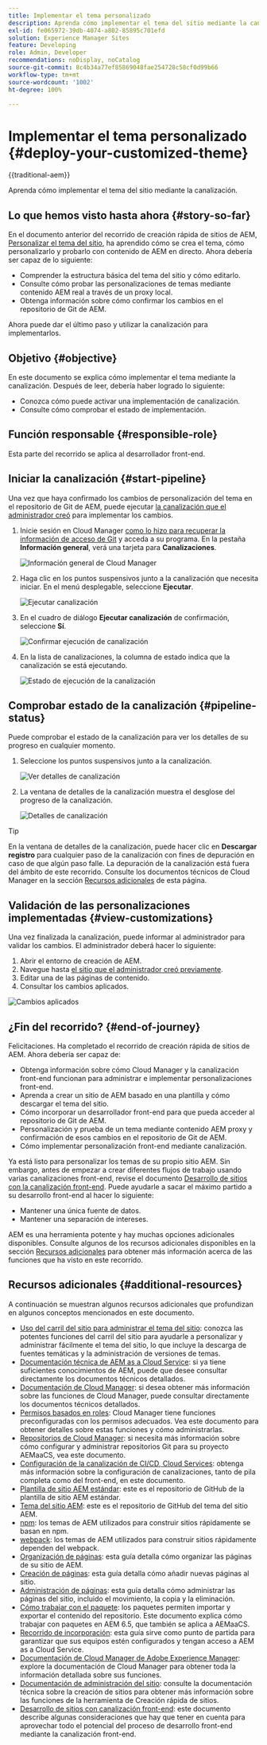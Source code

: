 ```yaml
---
title: Implementar el tema personalizado
description: Aprenda cómo implementar el tema del sitio mediante la canalización.
exl-id: fe065972-39db-4074-a802-85895c701efd
solution: Experience Manager Sites
feature: Developing
role: Admin, Developer
recommendations: noDisplay, noCatalog
source-git-commit: 8c4b34a77ef85869048fae254728c58cf0d99b66
workflow-type: tm+mt
source-wordcount: '1002'
ht-degree: 100%

---
```



# Implementar el tema personalizado {#deploy-your-customized-theme}

{{traditional-aem}}

Aprenda cómo implementar el tema del sitio mediante la canalización.

## Lo que hemos visto hasta ahora {#story-so-far}

En el documento anterior del recorrido de creación rápida de sitios de AEM, [Personalizar el tema del sitio](customize-theme.md), ha aprendido cómo se crea el tema, cómo personalizarlo y probarlo con contenido de AEM en directo. Ahora debería ser capaz de lo siguiente:

* Comprender la estructura básica del tema del sitio y cómo editarlo.
* Consulte cómo probar las personalizaciones de temas mediante contenido AEM real a través de un proxy local.
* Obtenga información sobre cómo confirmar los cambios en el repositorio de Git de AEM.

Ahora puede dar el último paso y utilizar la canalización para implementarlos.

## Objetivo {#objective}

En este documento se explica cómo implementar el tema mediante la canalización. Después de leer, debería haber logrado lo siguiente:

* Conozca cómo puede activar una implementación de canalización.
* Consulte cómo comprobar el estado de implementación.

## Función responsable {#responsible-role}

Esta parte del recorrido se aplica al desarrollador front-end.

## Iniciar la canalización {#start-pipeline}

Una vez que haya confirmado los cambios de personalización del tema en el repositorio de Git de AEM, puede ejecutar [la canalización que el administrador creó](pipeline-setup.md) para implementar los cambios.

1. Inicie sesión en Cloud Manager [como lo hizo para recuperar la información de acceso de Git](retrieve-access.md) y acceda a su programa. En la pestaña **Información general**, verá una tarjeta para **Canalizaciones**.

   ![Información general de Cloud Manager](assets/cloud-manager-overview.png)

1. Haga clic en los puntos suspensivos junto a la canalización que necesita iniciar. En el menú desplegable, seleccione **Ejecutar**.

   ![Ejecutar canalización](assets/run-pipeline.png)

1. En el cuadro de diálogo **Ejecutar canalización** de confirmación, seleccione **Sí**.

   ![Confirmar ejecución de canalización](assets/pipeline-confirm.png)

1. En la lista de canalizaciones, la columna de estado indica que la canalización se está ejecutando.

   ![Estado de ejecución de la canalización](assets/pipeline-running.png)

## Comprobar estado de la canalización {#pipeline-status}

Puede comprobar el estado de la canalización para ver los detalles de su progreso en cualquier momento.

1. Seleccione los puntos suspensivos junto a la canalización.

   ![Ver detalles de canalización](assets/view-pipeline-details.png)

1. La ventana de detalles de la canalización muestra el desglose del progreso de la canalización.

   ![Detalles de canalización](assets/pipeline-details.png)

>[!TIP]
>
>En la ventana de detalles de la canalización, puede hacer clic en **Descargar registro** para cualquier paso de la canalización con fines de depuración en caso de que algún paso falle. La depuración de la canalización está fuera del ámbito de este recorrido. Consulte los documentos técnicos de Cloud Manager en la sección [Recursos adicionales](#additional-resources) de esta página.

## Validación de las personalizaciones implementadas {#view-customizations}

Una vez finalizada la canalización, puede informar al administrador para validar los cambios. El administrador deberá hacer lo siguiente:

1. Abrir el entorno de creación de AEM.
1. Navegue hasta [el sitio que el administrador creó previamente](create-site.md).
1. Editar una de las páginas de contenido.
1. Consultar los cambios aplicados.

![Cambios aplicados](assets/changes-applied.png)

## ¿Fin del recorrido? {#end-of-journey}

Felicitaciones. Ha completado el recorrido de creación rápida de sitios de AEM. Ahora debería ser capaz de:

* Obtenga información sobre cómo Cloud Manager y la canalización front-end funcionan para administrar e implementar personalizaciones front-end.
* Aprenda a crear un sitio de AEM basado en una plantilla y cómo descargar el tema del sitio.
* Cómo incorporar un desarrollador front-end para que pueda acceder al repositorio de Git de AEM.
* Personalización y prueba de un tema mediante contenido AEM proxy y confirmación de esos cambios en el repositorio de Git de AEM.
* Cómo implementar personalización front-end mediante canalización.

Ya está listo para personalizar los temas de su propio sitio AEM. Sin embargo, antes de empezar a crear diferentes flujos de trabajo usando varias canalizaciones front-end, revise el documento [Desarrollo de sitios con la canalización front-end](/help/implementing/developing/introduction/developing-with-front-end-pipelines.md). Puede ayudarle a sacar el máximo partido a su desarrollo front-end al hacer lo siguiente:

* Mantener una única fuente de datos.
* Mantener una separación de intereses.

AEM es una herramienta potente y hay muchas opciones adicionales disponibles. Consulte algunos de los recursos adicionales disponibles en la sección [Recursos adicionales](#additional-resources) para obtener más información acerca de las funciones que ha visto en este recorrido.

## Recursos adicionales {#additional-resources}

A continuación se muestran algunos recursos adicionales que profundizan en algunos conceptos mencionados en este documento.

* [Uso del carril del sitio para administrar el tema del sitio](/help/sites-cloud/administering/site-creation/site-rail.md): conozca las potentes funciones del carril del sitio para ayudarle a personalizar y administrar fácilmente el tema del sitio, lo que incluye la descarga de fuentes temáticas y la administración de versiones de temas.
* [Documentación técnica de AEM as a Cloud Service](https://experienceleague.adobe.com/docs/experience-manager-cloud-service.html?lang=es): si ya tiene suficientes conocimientos de AEM, puede que desee consultar directamente los documentos técnicos detallados.
* [Documentación de Cloud Manager](https://experienceleague.adobe.com/docs/experience-manager-cloud-service/onboarding/onboarding-concepts/cloud-manager-introduction.html?lang=es): si desea obtener más información sobre las funciones de Cloud Manager, puede consultar directamente los documentos técnicos detallados.
* [Permisos basados en roles](https://experienceleague.adobe.com/docs/experience-manager-cloud-manager/using/requirements/role-based-permissions.html?lang=es): Cloud Manager tiene funciones preconfiguradas con los permisos adecuados. Vea este documento para obtener detalles sobre estas funciones y cómo administrarlas.
* [Repositorios de Cloud Manager](/help/implementing/cloud-manager/managing-code/managing-repositories.md): si necesita más información sobre cómo configurar y administrar repositorios Git para su proyecto AEMaaCS, vea este documento.
* [Configuración de la canalización de CI/CD, Cloud Services](/help/implementing/cloud-manager/configuring-pipelines/introduction-ci-cd-pipelines.md): obtenga más información sobre la configuración de canalizaciones, tanto de pila completa como del front-end, en este documento.
* [Plantilla de sitio AEM estándar](https://github.com/adobe/aem-site-template-standard): este es el repositorio de GitHub de la plantilla de sitio AEM estándar.
* [Tema del sitio AEM](https://github.com/adobe/aem-site-template-standard-theme-e2e): este es el repositorio de GitHub del tema del sitio AEM.
* [npm](https://www.npmjs.com): los temas de AEM utilizados para construir sitios rápidamente se basan en npm.
* [webpack](https://webpack.js.org): los temas de AEM utilizados para construir sitios rápidamente dependen del webpack.
* [Organización de páginas](/help/sites-cloud/authoring/sites-console/organizing-pages.md): esta guía detalla cómo organizar las páginas de su sitio de AEM.
* [Creación de páginas](/help/sites-cloud/authoring/sites-console/creating-pages.md): esta guía detalla cómo añadir nuevas páginas al sitio.
* [Administración de páginas](/help/sites-cloud/authoring/sites-console/managing-pages.md): esta guía detalla cómo administrar las páginas del sitio, incluido el movimiento, la copia y la eliminación.
* [Cómo trabajar con el paquete](/help/implementing/developing/tools/package-manager.md): los paquetes permiten importar y exportar el contenido del repositorio. Este documento explica cómo trabajar con paquetes en AEM 6.5, que también se aplica a AEMaaCS.
* [Recorrido de incorporación](/help/journey-onboarding/overview.md): esta guía sirve como punto de partida para garantizar que sus equipos estén configurados y tengan acceso a AEM as a Cloud Service.
* [Documentación de Cloud Manager de Adobe Experience Manager](https://experienceleague.adobe.com/docs/experience-manager-cloud-manager/using/introduction-to-cloud-manager.html?lang=es): explore la documentación de Cloud Manager para obtener toda la información detallada sobre sus funciones.
* [Documentación de administración del sitio](/help/sites-cloud/administering/site-creation/create-site.md): consulte la documentación técnica sobre la creación de sitios para obtener más información sobre las funciones de la herramienta de Creación rápida de sitios.
* [Desarrollo de sitios con canalización front-end](/help/implementing/developing/introduction/developing-with-front-end-pipelines.md): este documento describe algunas consideraciones que hay que tener en cuenta para aprovechar todo el potencial del proceso de desarrollo front-end mediante la canalización front-end.
